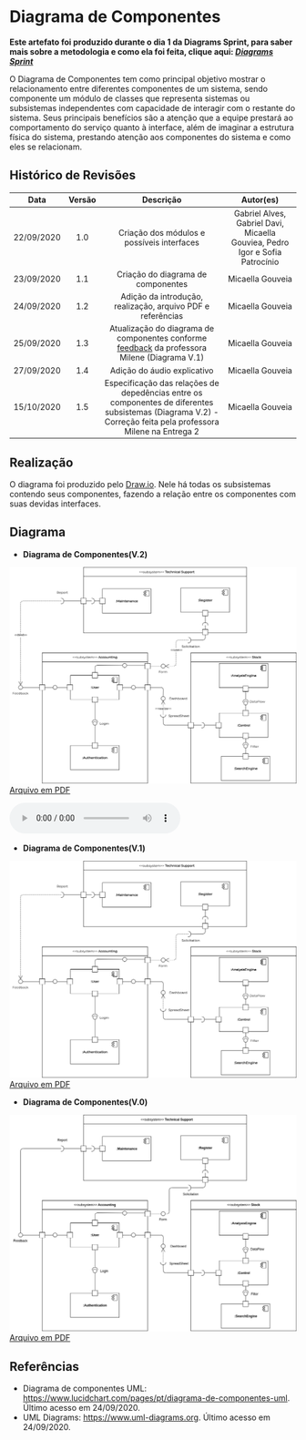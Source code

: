 # Diagrama de Componentes
**Este artefato foi produzido durante o dia 1 da Diagrams Sprint, para saber mais sobre a metodologia e como ela foi feita, clique aqui: _[Diagrams Sprint](Modeling/Diagrams/Diagrams.md)_**

O Diagrama de Componentes tem como principal objetivo mostrar o relacionamento entre diferentes componentes de um sistema, sendo componente um módulo de classes que representa sistemas ou subsistemas independentes com capacidade de interagir com o restante do sistema. Seus principais benefícios são a atenção que a equipe prestará ao comportamento do serviço quanto à interface, além de imaginar a estrutura física do sistema, prestando atenção aos componentes do sistema e como eles se relacionam.

## Histórico de Revisões
| Data | Versão | Descrição | Autor(es) |
|:----:|:------:|:---------:|:---------:|
| 22/09/2020 | 1.0 | Criação dos módulos e possíveis interfaces | Gabriel Alves, Gabriel Davi, Micaella Gouviea, Pedro Igor e Sofia Patrocínio |
| 23/09/2020 | 1.1 | Criação do diagrama de componentes | Micaella Gouveia |
| 24/09/2020 | 1.2 | Adição da introdução, realização, arquivo PDF e referências | Micaella Gouveia |
| 25/09/2020 | 1.3 | Atualização do diagrama de componentes conforme [feedback](Modeling/verbo?id=feedback) da professora Milene (Diagrama V.1)| Micaella Gouveia |
| 27/09/2020 | 1.4 | Adição do áudio explicativo | Micaella Gouveia |
| 15/10/2020 | 1.5 | Especificação das relações de depedências entre os componentes de diferentes subsistemas (Diagrama V.2) - Correção feita pela professora Milene na Entrega 2 | Micaella Gouveia |

## Realização
O diagrama foi produzido pelo [Draw.io](https://app.diagrams.net/). Nele há todas os subsistemas contendo seus componentes, fazendo a relação entre os componentes com suas devidas interfaces.

## Diagrama

* **Diagrama de Componentes(V.2)**

![diagramaComponentes](../../assets/diagramas/DiagramaComponentesV2.png)
<a href="https://unbarqdsw.github.io/2020.1_G12_Stock/assets/pdf/diagramas/DiagramaComponentesV2.pdf">Arquivo em PDF</a>

<audio controls>
  <source src="https://unbarqdsw.github.io/2020.1_G12_Stock/assets/audios/diagramas/DiagramaComponentes.m4a" type="audio/mpeg">
</audio>

* **Diagrama de Componentes(V.1)**

![diagramaComponentes](../../assets/diagramas/DiagramaComponentesV1.png)
<a href="https://unbarqdsw.github.io/2020.1_G12_Stock/assets/pdf/diagramas/DiagramaComponentesV1.pdf">Arquivo em PDF</a>


* **Diagrama de Componentes(V.0)**

![diagramaComponentes](../../assets/diagramas/DiagramaComponentesV0.png)
<a href="https://unbarqdsw.github.io/2020.1_G12_Stock/assets/pdf/diagramas/DiagramaComponentesV0.pdf">Arquivo em PDF</a>

## Referências
* Diagrama de componentes UML: <https://www.lucidchart.com/pages/pt/diagrama-de-componentes-uml>. Último acesso em 24/09/2020.
* UML Diagrams: <https://www.uml-diagrams.org>. Último acesso em 24/09/2020.